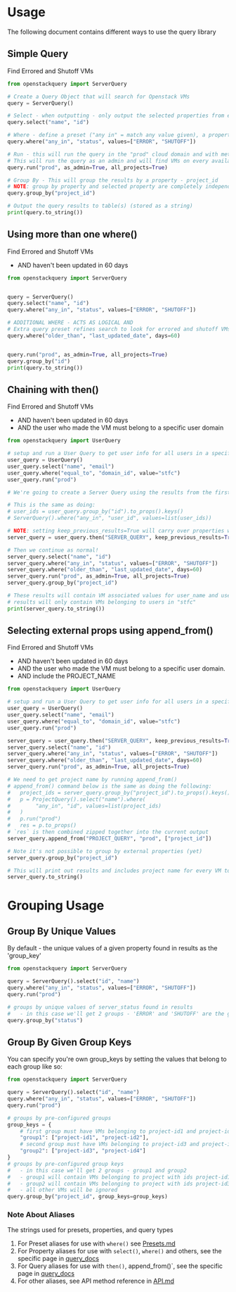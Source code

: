# Usage
The following document contains different ways to use the query library

## Simple Query
Find Errored and Shutoff VMs

```python
from openstackquery import ServerQuery

# Create a Query Object that will search for Openstack VMs
query = ServerQuery()

# Select - when outputting - only output the selected properties from each VM
query.select("name", "id")

# Where - define a preset ("any in" = match any value given), a property to apply it to (server status) and value/s to look for (ERROR, SHUTOFF)
query.where("any_in", "status", values=["ERROR", "SHUTOFF"])

# Run - this will run the query in the "prod" cloud domain and with meta-params as_admin and all_projects.
# This will run the query as an admin and will find VMs on every available project
query.run("prod", as_admin=True, all_projects=True)

# Group By - This will group the results by a property - project_id
# NOTE: group by property and selected property are completely independent
query.group_by("project_id")

# Output the query results to table(s) (stored as a string)
print(query.to_string())
```


## Using more than one where()

Find Errored and Shutoff VMs
- AND haven't been updated in 60 days

```python
from openstackquery import ServerQuery


query = ServerQuery()
query.select("name", "id")
query.where("any_in", "status", values=["ERROR", "SHUTOFF"])

# ADDITIONAL WHERE - ACTS AS LOGICAL AND
# Extra query preset refines search to look for errored and shutoff VMs that haven't been updated in 60 days
query.where("older_than", "last_updated_date", days=60)


query.run("prod", as_admin=True, all_projects=True)
query.group_by("id")
print(query.to_string())
```

## Chaining with then()

Find Errored and Shutoff VMs
- AND haven't been updated in 60 days
- AND the user who made the VM must belong to a specific user domain


```python
from openstackquery import UserQuery

# setup and run a User Query to get user info for all users in a specific domain
user_query = UserQuery()
user_query.select("name", "email")
user_query.where("equal_to", "domain_id", value="stfc")
user_query.run("prod")

# We're going to create a Server Query using the results from the first query

# This is the same as doing:
# user_ids = user_query.group_by("id").to_props().keys()
# ServerQuery().where("any_in", "user_id", values=list(user_ids))

# NOTE: setting keep_previous_results=True will carry over properties we've selected for from the previous query
server_query = user_query.then("SERVER_QUERY", keep_previous_results=True)

# Then we continue as normal!
server_query.select("name", "id")
server_query.where("any_in", "status", values=["ERROR", "SHUTOFF"])
server_query.where("older_than", "last_updated_date", days=60)
server_query.run("prod", as_admin=True, all_projects=True)
server_query.group_by("project_id")

# These results will contain VM associated values for user_name and user_email
# results will only contain VMs belonging to users in "stfc"
print(server_query.to_string())
```

## Selecting external props using append_from()

Find Errored and Shutoff VMs
- AND haven't been updated in 60 days
- AND the user who made the VM must belong to a specific user domain.
- AND include the PROJECT_NAME

```python
from openstackquery import UserQuery

# setup and run a User Query to get user info for all users in a specific domain
user_query = UserQuery()
user_query.select("name", "email")
user_query.where("equal_to", "domain_id", value="stfc")
user_query.run("prod")

server_query = user_query.then("SERVER_QUERY", keep_previous_results=True)
server_query.select("name", "id")
server_query.where("any_in", "status", values=["ERROR", "SHUTOFF"])
server_query.where("older_than", "last_updated_date", days=60)
server_query.run("prod", as_admin=True, all_projects=True)

# We need to get project name by running append_from()
# append_from() command below is the same as doing the following:
#   project_ids = server_query.group_by("project_id").to_props().keys()
#   p = ProjectQuery().select("name").where(
#        "any_in", "id", values=list(project_ids)
#   )
#   p.run("prod")
#   res = p.to_props()
# `res` is then combined zipped together into the current output
server_query.append_from("PROJECT_QUERY", "prod", ["project_id"])

# Note it's not possible to group by external properties (yet)
server_query.group_by("project_id")

# This will print out results and includes project name for every VM too
server_query.to_string()
```

# Grouping Usage

## Group By Unique Values
By default - the unique values of a given property found in results as the 'group_key'
```python
from openstackquery import ServerQuery

query = ServerQuery().select("id", "name")
query.where("any_in", "status", values=["ERROR", "SHUTOFF"])
query.run("prod")

# groups by unique values of server_status found in results
#   - in this case we'll get 2 groups - 'ERROR' and 'SHUTOFF' are the group keys
query.group_by("status")
```

## Group By Given Group Keys
You can specify you're own group_keys by setting the values that belong to each group like so:
```python
from openstackquery import ServerQuery

query = ServerQuery().select("id", "name")
query.where("any_in", "status", values=["ERROR", "SHUTOFF"])
query.run("prod")

# groups by pre-configured groups
group_keys = {
    # first group must have VMs belonging to project-id1 and project-id2
    "group1": ["project-id1", "project-id2"],
    # second group must have VMs belonging to project-id3 and project-id3
    "group2": ["project-id3", "project-id4"]
}
# groups by pre-configured group keys
#   - in this case we'll get 2 groups - group1 and group2
#   - group1 will contain VMs belonging to project with ids project-id1 and project-id2
#   - group2 will contain VMs belonging to project with ids project-id3 and project-id4
#   - all other VMs will be ignored
query.group_by("project_id", group_keys=group_keys)
```

### Note About Aliases

The strings used for presets, properties, and query types

1. For Preset aliases for use with `where()` see [Presets.md](PRESETS.md)
2. For Property aliases for use with `select()`, `where()` and others, see the specific page in [query_docs](query_docs)
3. For Query aliases for use with `then()`, append_from()`, see the specific page in [query_docs](query_docs)
4. For other aliases, see API method reference in [API.md](API.md)
